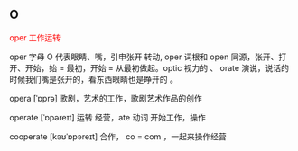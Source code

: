 ## O

<div style="color:red">
oper ⼯作运转
</div>

oper 字母 O 代表眼睛、嘴，引申张开 转动, oper 词根和 open 同源，张开、打开、开始，始 = 最初，开始 = 从最初做起。optic 视⼒的 、 orate 演说，说话的时候我们嘴是张开的，看东⻄眼睛也是睁开的 。

opera [ˈɒprə] 歌剧，艺术的⼯作，歌剧艺术作品的创作

operate [ˈɒpəreɪt] 运转 经营，ate 动词 开始⼯作，操作

cooperate [kəʊˈɒpəreɪt] 合作， co = com ，⼀起来操作经营
